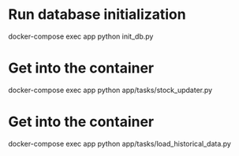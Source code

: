 
# Run database initialization
docker-compose exec app python init_db.py

# Get into the container
docker-compose exec app python app/tasks/stock_updater.py

# Get into the container
docker-compose exec app python app/tasks/load_historical_data.py
